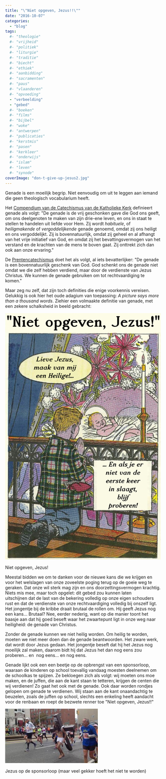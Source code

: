 ```yaml
---
title: "\"Niet opgeven, Jezus!!\""
date: "2016-10-07"
categories: 
  - "blog"
tags:
  #- "theologie"
  #- "vrijheid"
  #- "politiek"
  #- "liturgie"
  #- "traditie"
  #- "biecht"
  #- "ethiek"
  #- "aanbidding"
  #- "sacramenten"
  #- "paus"
  #- "vlaanderen"
  #- "opvoeding"
  - "verbeelding"
  - "gebed"
  #- "boeken"
  #- "films"
  #- "bijbel"
  #- "woke"
  #- "antwerpen"
  #- "publicaties"
  #- "kerstmis"
  #- "pasen"
  #- "kerkleer"
  #- "onderwijs"
  #- "islam"
  #- "leven"
  #- "synode"
coverImage: "don-t-give-up-jesus2.jpg"
---
```


Genade is een moeilijk begrip. Niet eenvoudig om uit te leggen aan iemand die geen theologisch vocabularium heeft.

Het [Compendium van de Catechismus van de Katholieke Kerk](https://www.rkdocumenten.nl/rkdocs/index.php?mi=600&doc=663&al=423&highlight=genade) definieert genade als volgt: "De genade is de vrij geschonken gave die God ons geeft, om ons deelgenoten te maken van zijn drie-ene leven, en ons in staat te stellen te handelen uit liefde voor Hem. Zij wordt _habituele_, of _heiligmakende_ of _vergoddelijkende_ genade genoemd, omdat zij ons heiligt en ons vergoddelijkt. Zij is bovennatuurlijk, omdat zij geheel en al afhangt van het vrije initiatief van God, en omdat zij het bevattingsvermogen van het verstand en de krachten van de mens te boven gaat. Zij onttrekt zich dan ook aan onze ervaring."

De [Prentencatechismus](http://prentencatechismus.org/uncategorized/de-genade/) doet het als volgt, al iets bevatterlijker: "De genade is een bovennatuurlijk geschenk van God. God schenkt ons de genade niet omdat we die zelf hebben verdiend, maar door de verdienste van Jezus Christus. We kunnen de genade gebruiken om tot rechtvaardiging te komen."

Maar zeg nu zelf, dat zijn toch definities die enige voorkennis vereisen. Gelukkig is ook hier het oude adagium van toepassing: _A picture says more than a thousand words_. Ziehier een volmaakte definitie van genade, met een zekere schalksheid in beeld gebracht:

![](images/don-t-give-up-jesus.jpg-700x1102.png)

Niet opgeven, Jezus!

Meestal bidden we om te danken voor de nieuwe kans die we krijgen en voor het welslagen van onze zoveelste poging terug op de goeie weg te geraken. Dat onze wil sterk mag zijn en ons doorzettingsvermogen krachtig. Niets mis mee, maar toch opgelet: dit gebed zou kunnen laten uitschijnen dat de last van de bekering volledig op onze eigen schouders rust en dat de verdienste van onze rechtvaardiging volledig bij onszelf ligt. Het jongentje bij de kribbe draait brutaal de rollen om. Hij geeft Jezus nog een kans... Brutaal? Nee, eerder nederig, want op die manier toont het baasje aan dat hij goed beseft waar het zwaartepunt ligt in onze weg naar heiligheid: de genade van Christus.

Zonder de genade kunnen we niet heilig worden. Om heilig te worden, moeten we niet meer doen dan de genade beantwoorden. Het zware werk, dat wordt door Jezus gedaan. Het jongentje beseft dat hij het Jezus nog moeilijk zal maken, daarom bidt hij dat Jezus het dan nog eens zou proberen… en  nog eens… en nog eens.

Genade lijkt ook een een beetje op de opbrengst van een sponsorloop, waaraan de kinderen op school toevallig vandaag moesten deelnemen om de schoolkas te spijzen. Ze bekloegen zich als volgt: wij moeten ons moe maken, en de juffen, die aan de kant staan te tetteren, krijgen de centen die wij verdienen! Zo gaat het ook met de genade. Ook daar worden rondjes gelopen om genade te verdienen. Wij staan aan de kant onaandachtig te beuzelen, zoals de juffen op school, slechts een enkeling heeft aandacht voor de renbaan en roept de bezwete renner toe "Niet opgeven, Jezus!!"

![Jezus op de sponsorloop (maar veel gekker hoeft het niet te worden)](images/la-sp-sn-marathon-jesus-20131105-001-300x175.jpg)

Jezus op de sponsorloop (maar veel gekker hoeft het niet te worden)
